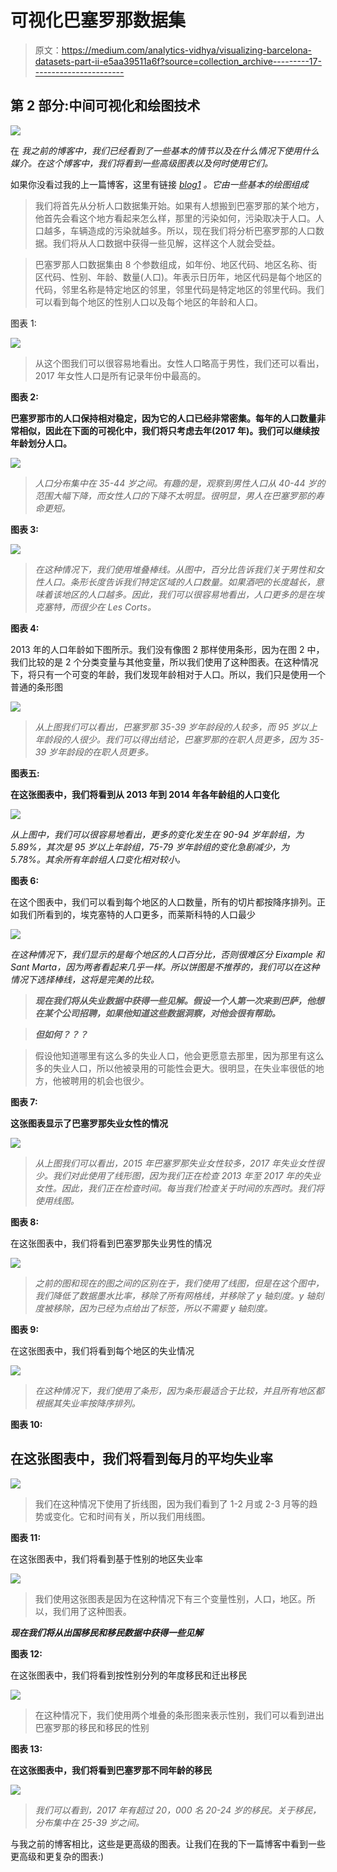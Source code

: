 # 可视化巴塞罗那数据集

> 原文：<https://medium.com/analytics-vidhya/visualizing-barcelona-datasets-part-ii-e5aa39511a6f?source=collection_archive---------17----------------------->

## 第 2 部分:中间可视化和绘图技术

![](img/a168a30b95bebc309f8b424072cf2daf.png)

在 *我之前的博客中，我们已经看到了一些基本的情节以及在什么情况下使用什么媒介。在这个博客中，我们将看到一些高级图表以及何时使用它们。*

如果你没看过我的上一篇博客，这里有链接 [*blog1*](/@maniyaswanth123/visualizing-barcelona-datasets-42784bbe0bd3) *。它由一些基本的绘图组成*

> 我们将首先从分析人口数据集开始。如果有人想搬到巴塞罗那的某个地方，他首先会看这个地方看起来怎么样，那里的污染如何，污染取决于人口。人口越多，车辆造成的污染就越多。所以，现在我们将分析巴塞罗那的人口数据。我们将从人口数据中获得一些见解，这样这个人就会受益。

> 巴塞罗那人口数据集由 8 个参数组成，如年份、地区代码、地区名称、街区代码、性别、年龄、数量(人口)。年表示日历年，地区代码是每个地区的代码，邻里名称是特定地区的邻里，邻里代码是特定地区的邻里代码。我们可以看到每个地区的性别人口以及每个地区的年龄和人口。

图表 1:

![](img/ec4f3325d9b48b17bc7e6dd42d475254.png)

> 从这个图我们可以很容易地看出。女性人口略高于男性，我们还可以看出，2017 年女性人口是所有记录年份中最高的。

**图表 2:**

**巴塞罗那市的人口保持相对稳定，因为它的人口已经非常密集。每年的人口数量非常相似，因此在下面的可视化中，我们将只考虑去年(2017 年)。我们可以继续按年龄划分人口。**

![](img/50a8f4dd692ac27773332979d05c8d76.png)

> *人口分布集中在 35-44 岁之间。有趣的是，观察到男性人口从 40-44 岁的范围大幅下降，而女性人口的下降不太明显。很明显，男人在巴塞罗那的寿命更短。*

**图表 3:**

![](img/47db4ca44ec354664799d589e7669792.png)

> *在这种情况下，我们使用堆叠棒线。从图中，百分比告诉我们关于男性和女性人口。条形长度告诉我们特定区域的人口数量。如果酒吧的长度越长，意味着该地区的人口越多。因此，我们可以很容易地看出，人口更多的是在埃克塞特，而很少在 Les Corts。*

**图表 4:**

2013 年的人口年龄如下图所示。我们没有像图 2 那样使用条形，因为在图 2 中，我们比较的是 2 个分类变量与其他变量，所以我们使用了这种图表。在这种情况下，将只有一个可变的年龄，我们发现年龄相对于人口。所以，我们只是使用一个普通的条形图

![](img/dd04a6da8db32a98589439027d27cbec.png)

> *从上图我们可以看出，巴塞罗那 35-39 岁年龄段的人较多，而 95 岁以上年龄段的人很少。我们可以得出结论，巴塞罗那的在职人员更多，因为 35-39 岁年龄段的在职人员更多。*

**图表五:**

**在这张图表中，我们将看到从 2013 年到 2014 年各年龄组的人口变化**

![](img/6d1f5dbbaefb78aff59cd768c56acc8f.png)

*从上图中，我们可以很容易地看出，更多的变化发生在 90-94 岁年龄组，为 5.89%，其次是 95 岁以上年龄组，75-79 岁年龄组的变化急剧减少，为 5.78%。其余所有年龄组人口变化相对较小。*

**图表 6:**

在这个图表中，我们可以看到每个地区的人口数量，所有的切片都按降序排列。正如我们所看到的，埃克塞特的人口更多，而莱斯科特的人口最少

![](img/2b62a1f7988e9581c3bf6a371ebaf68b.png)

*在这种情况下，我们显示的是每个地区的人口百分比，否则很难区分 Eixample 和 Sant Marta，因为两者看起来几乎一样。所以饼图是不推荐的，我们可以在这种情况下选择棒线，这将是完美的比较。*

> ***现在我们将从失业数据中获得一些见解。假设一个人第一次来到巴萨，他想在某个公司招聘，如果他知道这些数据洞察，对他会很有帮助。***

> ***但如何？？？***

> 假设他知道哪里有这么多的失业人口，他会更愿意去那里，因为那里有这么多的失业人口，所以他被录用的可能性会更大。很明显，在失业率很低的地方，他被聘用的机会也很少。

**图表 7:**

**这张图表显示了巴塞罗那失业女性的情况**

![](img/8e40cc327545e839e247a432537005b6.png)

> *从上图我们可以看出，2015 年巴塞罗那失业女性较多，2017 年失业女性很少。我们对此使用了线形图，因为我们正在检查 2013 年至 2017 年的失业女性。因此，我们正在检查时间。每当我们检查关于时间的东西时。我们将使用线图。*

**图表 8:**

在这张图表中，我们将看到巴塞罗那失业男性的情况

![](img/8c17cd587b614b172712fcacb8804f61.png)

> *之前的图和现在的图之间的区别在于，我们使用了线图，但是在这个图中，我们降低了数据墨水比率，移除了所有网格线，并移除了 y 轴刻度。y 轴刻度被移除，因为已经为点给出了标签，所以不需要 y 轴刻度。*

**图表 9:**

在这张图表中，我们将看到每个地区的失业情况

![](img/a794ada470568677c0eaeb99819979e5.png)

> *在这种情况下，我们使用了条形，因为条形最适合于比较，并且所有地区都根据其失业率按降序排列。*

**图表 10:**

## 在这张图表中，我们将看到每月的平均失业率

![](img/f8104d30b336c29662ee26f1d94b31f4.png)

> 我们在这种情况下使用了折线图，因为我们看到了 1-2 月或 2-3 月等的趋势或变化。它和时间有关，所以我们用线图。

**图表 11:**

在这张图表中，我们将看到基于性别的地区失业率

![](img/d48aeca95832f6e612c251fc679ab040.png)

> 我们使用这张图表是因为在这种情况下有三个变量性别，人口，地区。所以，我们用了这种图表。

***现在我们将从出国移民和移民数据中获得一些见解***

**图表 12:**

在这张图表中，我们将看到按性别分列的年度移民和迁出移民

![](img/13e5815e9bf0458aacd999bcee160581.png)

> 在这种情况下，我们使用两个堆叠的条形图来表示性别，我们可以看到进出巴塞罗那的移民和移民的性别

**图表 13:**

**在这张图表中，我们将看到巴塞罗那不同年龄的移民**

![](img/fb9ddae55cfb0ccfc4f39a363a596c94.png)

> *我们可以看到，2017 年有超过 20，000 名 20-24 岁的移民。关于移民，分布集中在 25-39 岁之间。*

与我之前的博客相比，这些是更高级的图表。让我们在我的下一篇博客中看到一些更高级和更复杂的图表:)